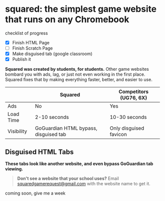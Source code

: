 # squared: the simplest game website that runs on any Chromebook
checklist of progress
 - [X] Finish HTML Page
 - [ ] Finish Scratch Page
 - [X] Make disguised tab (google classroom)
 - [X] Publish it

**Squared was created by students, for students.**
Other game websites bombard you with ads, lag, or just not even working in the first place.
Squared fixes that by making everything faster, better, and easier to use.

| |Squared|Competitors (UG76, 6X)|
|----------------|-------------------------------|-----------------------------|
|Ads|No|Yes|
|Load Time|2-10 seconds|10-30 seconds|
|Visibility|GoGuardian HTML bypass, disguised tab|Only disguised favicon|

## Disguised HTML Tabs
**These tabs look like another website, and even bypass GoGuardian tab viewing.**

> **Don't see a website that your school uses?** Email squaredgamerequest@gmail.com with the website name to get it.

coming soon, give me a week
